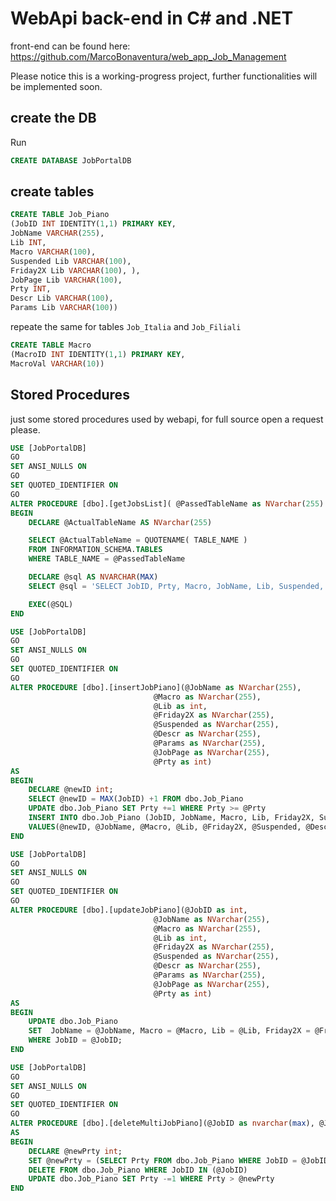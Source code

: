 # WebApi back-end in C# and .NET
front-end can be found here: https://github.com/MarcoBonaventura/web_app_Job_Management		

Please notice this is a working-progress project, further functionalities will be implemented soon.  

## create the DB
Run 
```sql
CREATE DATABASE JobPortalDB
```

## create  tables

```sql
CREATE TABLE Job_Piano 
(JobID INT IDENTITY(1,1) PRIMARY KEY, 
JobName VARCHAR(255), 
Lib INT, 
Macro VARCHAR(100), 
Suspended Lib VARCHAR(100), 
Friday2X Lib VARCHAR(100), ),
JobPage Lib VARCHAR(100),
Prty INT,
Descr Lib VARCHAR(100),
Params Lib VARCHAR(100))
```

repeate the same for tables `Job_Italia` and `Job_Filiali`

```sql
CREATE TABLE Macro
(MacroID INT IDENTITY(1,1) PRIMARY KEY,
MacroVal VARCHAR(10))
```  


## Stored Procedures
just some stored procedures used by webapi, for full source open a request please.

```sql
USE [JobPortalDB]
GO
SET ANSI_NULLS ON
GO
SET QUOTED_IDENTIFIER ON
GO
ALTER PROCEDURE [dbo].[getJobsList]( @PassedTableName as NVarchar(255) ) AS
BEGIN
    DECLARE @ActualTableName AS NVarchar(255)

    SELECT @ActualTableName = QUOTENAME( TABLE_NAME )
    FROM INFORMATION_SCHEMA.TABLES
    WHERE TABLE_NAME = @PassedTableName

    DECLARE @sql AS NVARCHAR(MAX)
    SELECT @sql = 'SELECT JobID, Prty, Macro, JobName, Lib, Suspended, Friday2X, Descr, Params, JobPage FROM' + @ActualTableName + ' ORDER BY Prty;'

    EXEC(@SQL)
END
```

```sql
USE [JobPortalDB]
GO
SET ANSI_NULLS ON
GO
SET QUOTED_IDENTIFIER ON
GO
ALTER PROCEDURE [dbo].[insertJobPiano](@JobName as NVarchar(255), 
								@Macro as NVarchar(255), 
								@Lib as int,
								@Friday2X as NVarchar(255),
								@Suspended as NVarchar(255),
								@Descr as NVarchar(255),
								@Params as NVarchar(255),
								@JobPage as NVarchar(255),
								@Prty as int)
AS
BEGIN
	DECLARE @newID int;
	SELECT @newID = MAX(JobID) +1 FROM dbo.Job_Piano
	UPDATE dbo.Job_Piano SET Prty +=1 WHERE Prty >= @Prty 
    INSERT INTO dbo.Job_Piano (JobID, JobName, Macro, Lib, Friday2X, Suspended, Descr, Params, JobPage, Prty) 
	VALUES(@newID, @JobName, @Macro, @Lib, @Friday2X, @Suspended, @Descr, @Params, @JobPage, @Prty)
END
```

```sql
USE [JobPortalDB]
GO
SET ANSI_NULLS ON
GO
SET QUOTED_IDENTIFIER ON
GO
ALTER PROCEDURE [dbo].[updateJobPiano](@JobID as int, 
								@JobName as NVarchar(255), 
								@Macro as NVarchar(255), 
								@Lib as int, 
								@Friday2X as NVarchar(255),
								@Suspended as NVarchar(255),
								@Descr as NVarchar(255),
								@Params as NVarchar(255),
								@JobPage as NVarchar(255),
								@Prty as int)
AS
BEGIN
	UPDATE dbo.Job_Piano 
	SET  JobName = @JobName, Macro = @Macro, Lib = @Lib, Friday2X = @Friday2X,	Suspended = @Suspended, Descr = @Descr, Params = @Params, JobPage = @JobPage, Prty = @Prty 
	WHERE JobID = @JobID;
END
```

```sql
USE [JobPortalDB]
GO
SET ANSI_NULLS ON
GO
SET QUOTED_IDENTIFIER ON
GO
ALTER PROCEDURE [dbo].[deleteMultiJobPiano](@JobID as nvarchar(max), @JobPrty as nvarchar(max)) 
AS
BEGIN
	DECLARE @newPrty int;
	SET @newPrty = (SELECT Prty FROM dbo.Job_Piano WHERE JobID = @JobID)
	DELETE FROM dbo.Job_Piano WHERE JobID IN (@JobID)
	UPDATE dbo.Job_Piano SET Prty -=1 WHERE Prty > @newPrty
END
```
